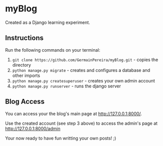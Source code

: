 # myBlog
Created as a Django learning experiment.

## Instructions

Run the following commands on your terminal:

1. ``git clone https://github.com/GermainPereira/myBlog.git`` - copies the directory
2. ``python manage.py migrate`` - creates and configures a database and other imports
3.  ``python manage.py createsuperuser`` - creates your own admin account
4. ``python manage.py runserver`` - runs the django server  

## Blog Access

You can access your the blog's main page at http://127.0.0.1:8000/.

Use the created account (see step 3 above) to access the admin's page at http://127.0.0.1:8000/admin

Your now ready to have fun writting your own posts! ;)
